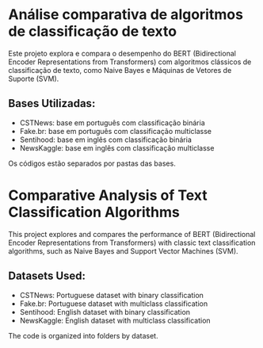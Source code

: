 # Análise comparativa de algoritmos de classificação de texto

Este projeto explora e compara o desempenho do BERT (Bidirectional Encoder Representations from Transformers) com algoritmos clássicos de classificação de texto, como Naive Bayes e Máquinas de Vetores de Suporte (SVM).

## Bases Utilizadas:
* CSTNews: base em português com classificação binária
* Fake.br: base em português com classificação multiclasse
* Sentihood: base em inglês com classificação binária
* NewsKaggle: base em inglês com classificação multiclasse

Os códigos estão separados por pastas das bases.


# Comparative Analysis of Text Classification Algorithms

This project explores and compares the performance of BERT (Bidirectional Encoder Representations from Transformers) with classic text classification algorithms, such as Naive Bayes and Support Vector Machines (SVM).

## Datasets Used:

* CSTNews: Portuguese dataset with binary classification
* Fake.br: Portuguese dataset with multiclass classification
* Sentihood: English dataset with binary classification
* NewsKaggle: English dataset with multiclass classification

The code is organized into folders by dataset.
